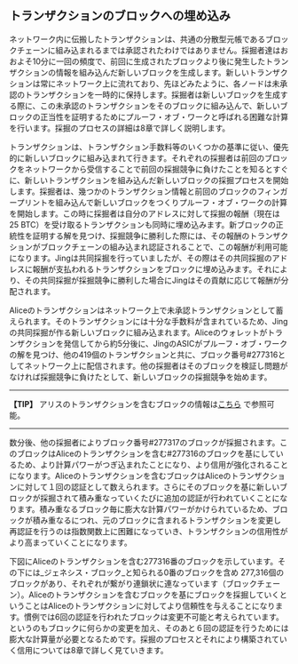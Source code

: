 ## トランザクションのブロックへの埋め込み

ネットワーク内に伝搬したトランザクションは、共通の分散型元帳であるブロックチェーンに組み込まれるまでは承認されたわけではありません。採掘者達はおおよそ10分に一回の頻度で、前回に生成されたブロックより後に発生したトランザクションの情報を組み込んだ新しいブロックを生成します。新しいトランザクションは常にネットワーク上に流れており、先ほどみたように、各ノードは未承認のトランザクションを一時的に保持します。採掘者は新しいブロックを生成する際に、この未承認のトランザクションをそのブロックに組み込んで、新しいブロックの正当性を証明するためにプルーフ・オブ・ワークと呼ばれる困難な計算を行います。採掘のプロセスの詳細は8章で詳しく説明します。

トランザクションは、トランザクション手数料等のいくつかの基準に従い、優先的に新しいブロックに組み込まれて行きます。それぞれの採掘者は前回のブロックをネットワークから受信することで前回の採掘競争に負けたことを知るとすぐに、新しいトランザクションを組み込んだ新しいブロックの採掘プロセスを開始します。採掘者は、幾つかのトランザクション情報と前回のブロックのフィンガープリントを組み込んで新しいブロックをつくりプルーフ・オブ・ワークの計算を開始します。この時に採掘者は自分のアドレスに対して採掘の報酬（現在は25 BTC）を受け取るトランザクションも同時に埋め込みます。新ブロックの正統性を証明する解を見つけ、採掘競争に勝利した際には、その報酬のトランザクションがブロックチェーンの組み込まれ認証されることで、この報酬が利用可能になります。Jingは共同採掘を行っていましたが、その際はその共同採掘のアドレスに報酬が支払われるトランザクションをブロックに埋め込みます。それにより、その共同採掘が採掘競争に勝利した場合にJingはその貢献に応じて報酬が分配されます。

Aliceのトランザクションはネットワーク上で未承認トランザクションとして蓄えられます。そのトランザクションには十分な手数料が含まれているため、Jingの共同採掘が作る新しいブロックに組み込まれます。Aliceのウォレットがトランザクションを発信してから約5分後に、JingのASICがプルーフ・オブ・ワークの解を見つけ、他の419個のトランザクションと共に、ブロック番号#277316としてネットワーク上に配信されます。他の採掘者はそのブロックを検証し問題がなければ採掘競争に負けたとして、新しいブロックの採掘競争を始めます。

---
**【TIP】**
アリスのトランザクションを含むブロックの情報は[こちら](https://blockchain.info/block-height/277316) で参照可能。

---
数分後、他の採掘者によりブロック番号#277317のブロックが採掘されます。このブロックはAliceのトランザクションを含む#277316のブロックを基にしているため、より計算パワーがつぎ込まれたことになり、より信用が強化されることになります。Aliceのトランザクションを含むブロックはAliceのトランザクションに対して１回の認証として数えられます。さらにそのブロックを基に新しいブロックが採掘されて積み重なっていくたびに追加の認証が行われていくことになります。積み重なるブロック毎に膨大な計算パワーがかけられているため、ブロックが積み重なるにつれ、元のブロックに含まれるトランザクションを変更し再認証を行うのは指数関数上に困難になっていき、トランザクションの信用性がより高まっていくことになります。

下図にAliceのトランザクションを含む277316番のブロックを示しています。その下には_ジェネシス・ブロック_と知られる0番のブロックを含め 277,316個のブロックがあり、それぞれが繋がり連鎖状に連なっています（ブロックチェーン）。Aliceのトランザクションを含むブロックを基にブロックを採掘していくということはAliceのトランザクションに対してより信頼性を与えることになります。慣例では6回の認証を行われたブロックは変更不可能と考えられています。というのもブロックに何らかの変更を加え、そのあと６回の認証を行うためには膨大な計算量が必要となるためです。採掘のプロセスとそれにより構築されていく信用については8章で詳しく見ていきます。

